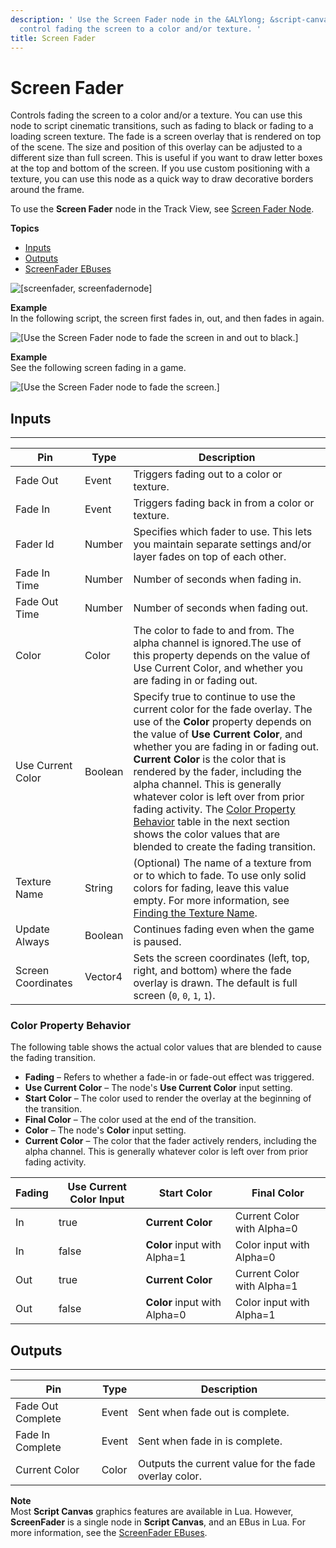 ```yaml
---
description: ' Use the Screen Fader node in the &ALYlong; &script-canvas; editor to
  control fading the screen to a color and/or texture. '
title: Screen Fader
---
```

# Screen Fader<a name="screen-fader-node"></a>

Controls fading the screen to a color and/or a texture\. You can use this node to script cinematic transitions, such as fading to black or fading to a loading screen texture\. The fade is a screen overlay that is rendered on top of the scene\. The size and position of this overlay can be adjusted to a different size than full screen\. This is useful if you want to draw letter boxes at the top and bottom of the screen\. If you use custom positioning with a texture, you can use this node as a quick way to draw decorative borders around the frame\.

To use the **Screen Fader** node in the Track View, see [Screen Fader Node](/docs/userguide/cinematics/track-view/nodes-screen-fader.md)\.

**Topics**
+ [Inputs](#screen-fader-input)
+ [Outputs](#screen-fader-output)
+ [ScreenFader EBuses](/docs/userguide/screen-fader-ebuses.md)

![\[screenfader, screenfadernode\]](/images/userguide/scripting/script-canvas/scriptcanvasnodes/script-canvas-screen-fader-node.png)

**Example**  
In the following script, the screen first fades in, out, and then fades in again\.  

![\[Use the Screen Fader node to fade the screen in and out to black.\]](/images/userguide/scripting/script-canvas/scriptcanvasnodes/enable-effect-color-correction-example-script.png)

**Example**  
See the following screen fading in a game\.  

![\[Use the Screen Fader node to fade the screen.\]](/images/userguide/scripting/script-canvas/scriptcanvasnodes/screen-fader-node-example.gif)

## Inputs<a name="screen-fader-input"></a>


****  

| Pin | Type | Description | 
| --- | --- | --- | 
|  Fade Out  | Event |  Triggers fading out to a color or texture\.  | 
|  Fade In  |  Event  |  Triggers fading back in from a color or texture\.  | 
|  Fader Id  | Number |  Specifies which fader to use\. This lets you maintain separate settings and/or layer fades on top of each other\.  | 
|  Fade In Time  | Number | Number of seconds when fading in\. | 
|  Fade Out Time  | Number | Number of seconds when fading out\. | 
| Color | Color | The color to fade to and from\. The alpha channel is ignored\.The use of this property depends on the value of Use Current Color, and whether you are fading in or fading out\. | 
|  Use Current Color  | Boolean |  Specify true to continue to use the current color for the fade overlay\. The use of the **Color** property depends on the value of **Use Current Color**, and whether you are fading in or fading out\. **Current Color** is the color that is rendered by the fader, including the alpha channel\. This is generally whatever color is left over from prior fading activity\. The [Color Property Behavior](#color-property-behavior) table in the next section shows the color values that are blended to create the fading transition\.  | 
| Texture Name | String |  \(Optional\) The name of a texture from or to which to fade\. To use only solid colors for fading, leave this value empty\.  For more information, see [Finding the Texture Name](/docs/userguide/finding-texture-by-names.md)\.  | 
| Update Always | Boolean |  Continues fading even when the game is paused\.  | 
| Screen Coordinates | Vector4 |  Sets the screen coordinates \(left, top, right, and bottom\) where the fade overlay is drawn\. The default is full screen \(`0`, `0`, `1`, `1`\)\.  | 

### Color Property Behavior<a name="color-property-behavior"></a>

The following table shows the actual color values that are blended to cause the fading transition\.
+ **Fading** – Refers to whether a fade\-in or fade\-out effect was triggered\.
+ **Use Current Color** – The node's **Use Current Color** input setting\.
+ **Start Color** – The color used to render the overlay at the beginning of the transition\.
+ **Final Color** – The color used at the end of the transition\.
+ **Color** – The node's **Color** input setting\.
+ **Current Color** – The color that the fader actively renders, including the alpha channel\. This is generally whatever color is left over from prior fading activity\.


| Fading | Use Current Color Input | Start Color | Final Color | 
| --- | --- | --- | --- | 
| In | true |  **Current Color**  | Current Color with Alpha=0 | 
| In | false |  **Color** input with Alpha=1  | Color input with Alpha=0 | 
| Out | true |  **Current Color**  | Current Color with Alpha=1 | 
| Out | false |  **Color** input with Alpha=0  | Color input with Alpha=1 | 

## Outputs<a name="screen-fader-output"></a>


****  

| Pin | Type | Description | 
| --- | --- | --- | 
| Fade Out Complete | Event | Sent when fade out is complete\. | 
| Fade In Complete | Event | Sent when fade in is complete\. | 
| Current Color | Color | Outputs the current value for the fade overlay color\. | 

**Note**  
Most **Script Canvas** graphics features are available in Lua\. However, **ScreenFader** is a single node in **Script Canvas**, and an EBus in Lua\. For more information, see the [ScreenFader EBuses](/docs/userguide/screen-fader-ebuses.md)\.
